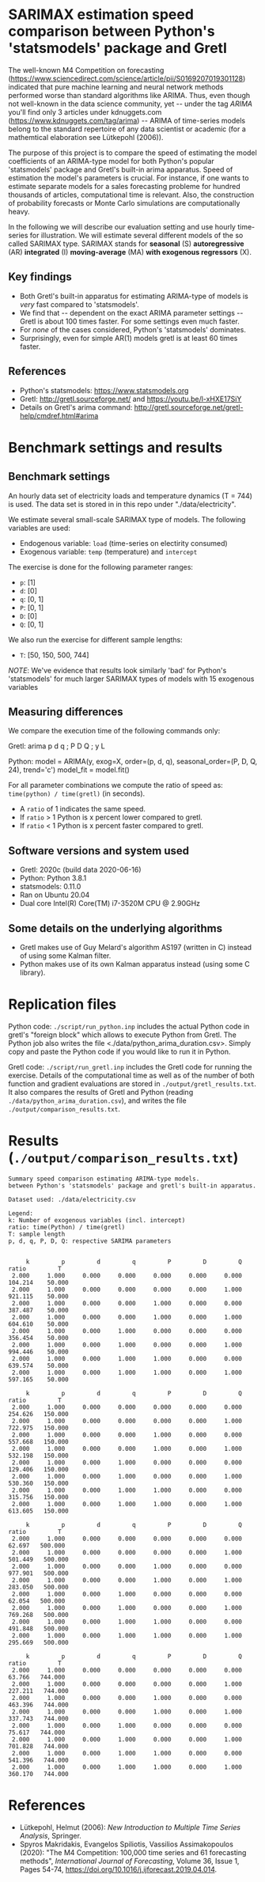 # SARIMAX estimation speed comparison between Python's 'statsmodels' package and Gretl
The well-known M4 Competition on forecasting (https://www.sciencedirect.com/science/article/pii/S0169207019301128) indicated that pure machine learning and neural network methods performed worse than standard algorithms like ARIMA. Thus, even though not well-known in the data science community, yet -- under the tag *ARIMA* you'll find only 3 articles under kdnuggets.com (https://www.kdnuggets.com/tag/arima) -- ARIMA of time-series models belong to the standard repertoire of any data scientist or academic (for a mathemtical elaboration see Lütkepohl (2006)).

The purpose of this project is to compare the speed of estimating the model coefficients of an ARIMA-type model for both Python's popular 'statsmodels' package and Gretl's built-in arima apparatus. Speed of estimation the model's parameters is crucial. For instance, if one wants to estimate separate models for a sales forecasting probleme for hundred thousands of articles, computational time is relevant. Also, the construction of probability forecasts or Monte Carlo simulations are computationally heavy.

In the following we will describe our evaluation setting and use hourly time-series for illustration. We will estimate several different models of the so called SARIMAX type. SARIMAX stands for **seasonal** (S) **autoregressive** (AR) **integrated** (I) **moving-average** (MA) **with exogenous regressors** (X).

## Key findings
- Both Gretl's built-in apparatus for estimating ARIMA-type of models is *very* fast compared to 'statsmodels'.
- We find that -- dependent on the exact ARIMA parameter settings -- Gretl is about 100 times faster. For some settings even much faster.
- For *none* of the cases considered, Python's 'statsmodels' dominates.
- Surprisingly, even for simple AR(1) models gretl is at least 60 times faster.

## References
-  Python's statsmodels: https://www.statsmodels.org
- Gretl: http://gretl.sourceforge.net/ and https://youtu.be/l-xHXE17SiY
- Details on Gretl's arima command: http://gretl.sourceforge.net/gretl-help/cmdref.html#arima

# Benchmark settings and results
## Benchmark settings
An hourly data set of electricity loads and temperature dynamics (T = 744) is used. The data set is stored in in this repo under "./data/electricity".

We estimate several small-scale SARIMAX type of models. The following variables are used:
- Endogenous variable: ```load``` (time-series on electirity consumed)
- Exogenous variable: ```temp``` (temperature) and ```intercept```

The exercise is done for the following parameter ranges:

- ```p```: [1]
- ```d```: [0]
- ```q```: [0, 1]
- ```P```: [0, 1]
- ```D```: [0]
- ```Q```: [0, 1]

We also run the exercise for different sample lengths:
- ```T```: [50, 150, 500, 744]

*NOTE*: We've evidence that results look similarly 'bad' for Python's 'statsmodels' for much larger SARIMAX types of models with 15 exogenous variables

## Measuring differences
We compare the execution time of the following commands only:

Gretl:
    arima p d q ; P D Q ; y L

Python:
    model = ARIMA(y, exog=X, order=(p, d, q), seasonal_order=(P, D, Q, 24), trend='c')
    model_fit = model.fit()


For all parameter combinations we compute the ratio of speed as: ```time(python) / time(gretl)``` (in seconds).
- A ```ratio``` of 1 indicates the same speed.
- If ```ratio``` > 1 Python is x percent lower compared to gretl.
- If ```ratio``` < 1 Python is x percent faster compared to gretl.


## Software versions and system used
- Gretl: 2020c (build data 2020-06-16)
- Python: Python 3.8.1
- statsmodels: 0.11.0
- Ran on Ubuntu 20.04
- Dual core Intel(R) Core(TM) i7-3520M CPU @ 2.90GHz

## Some details on the underlying algorithms
- Gretl makes use of Guy Melard's algorithm AS197 (written in C) instead of using some Kalman filter.
- Python makes use of its own Kalman apparatus instead (using some C library).

# Replication files
Python code: ```./script/run_python.inp``` includes the actual Python code in gretl's "foreign block" which allows to execute Python from Gretl. The Python job also writes the file <./data/python_arima_duration.csv>.
Simply copy and paste the Python code if you would like to run it in Python.

Gretl code: ```./script/run_gretl.inp``` includes the Gretl code for running the exercise. Details of the computational time as well as of the number of both function and gradient evaluations are stored in ```./output/gretl_results.txt```. It also compares the results of Gretl and Python (reading ```./data/python_arima_duration.csv```), and writes the file ```./output/comparison_results.txt```.


# Results (```./output/comparison_results.txt```)
	Summary speed comparison estimating ARIMA-type models.
    between Python's 'statsmodels' package and gretl's built-in apparatus.

    Dataset used: ./data/electricity.csv

    Legend:
    k: Number of exogenous variables (incl. intercept)
    ratio: time(Python) / time(gretl)
    T: sample length
    p, d, q, P, D, Q: respective SARIMA parameters


         k         p         d         q         P         D         Q     ratio         T
     2.000     1.000     0.000     0.000     0.000     0.000     0.000   104.214    50.000
     2.000     1.000     0.000     0.000     0.000     0.000     1.000   921.115    50.000
     2.000     1.000     0.000     0.000     1.000     0.000     0.000   387.487    50.000
     2.000     1.000     0.000     0.000     1.000     0.000     1.000   604.610    50.000
     2.000     1.000     0.000     1.000     0.000     0.000     0.000   356.454    50.000
     2.000     1.000     0.000     1.000     0.000     0.000     1.000   994.446    50.000
     2.000     1.000     0.000     1.000     1.000     0.000     0.000   639.574    50.000
     2.000     1.000     0.000     1.000     1.000     0.000     1.000   597.165    50.000

         k         p         d         q         P         D         Q     ratio         T
     2.000     1.000     0.000     0.000     0.000     0.000     0.000   254.626   150.000
     2.000     1.000     0.000     0.000     0.000     0.000     1.000   722.975   150.000
     2.000     1.000     0.000     0.000     1.000     0.000     0.000   557.668   150.000
     2.000     1.000     0.000     0.000     1.000     0.000     1.000   532.198   150.000
     2.000     1.000     0.000     1.000     0.000     0.000     0.000   129.406   150.000
     2.000     1.000     0.000     1.000     0.000     0.000     1.000   530.360   150.000
     2.000     1.000     0.000     1.000     1.000     0.000     0.000   315.756   150.000
     2.000     1.000     0.000     1.000     1.000     0.000     1.000   613.605   150.000

         k         p         d         q         P         D         Q     ratio         T
     2.000     1.000     0.000     0.000     0.000     0.000     0.000    62.697   500.000
     2.000     1.000     0.000     0.000     0.000     0.000     1.000   501.449   500.000
     2.000     1.000     0.000     0.000     1.000     0.000     0.000   977.901   500.000
     2.000     1.000     0.000     0.000     1.000     0.000     1.000   283.050   500.000
     2.000     1.000     0.000     1.000     0.000     0.000     0.000    62.054   500.000
     2.000     1.000     0.000     1.000     0.000     0.000     1.000   769.268   500.000
     2.000     1.000     0.000     1.000     1.000     0.000     0.000   491.848   500.000
     2.000     1.000     0.000     1.000     1.000     0.000     1.000   295.669   500.000

         k         p         d         q         P         D         Q     ratio         T
     2.000     1.000     0.000     0.000     0.000     0.000     0.000    63.766   744.000
     2.000     1.000     0.000     0.000     0.000     0.000     1.000   227.211   744.000
     2.000     1.000     0.000     0.000     1.000     0.000     0.000   463.396   744.000
     2.000     1.000     0.000     0.000     1.000     0.000     1.000   337.743   744.000
     2.000     1.000     0.000     1.000     0.000     0.000     0.000    75.617   744.000
     2.000     1.000     0.000     1.000     0.000     0.000     1.000   701.828   744.000
     2.000     1.000     0.000     1.000     1.000     0.000     0.000   541.396   744.000
     2.000     1.000     0.000     1.000     1.000     0.000     1.000   360.170   744.000


# References
- Lütkepohl, Helmut (2006): *New Introduction to Multiple Time Series Analysis*, Springer.
- Spyros Makridakis, Evangelos Spiliotis, Vassilios Assimakopoulos (2020): "The M4 Competition: 100,000 time series and 61 forecasting methods", *International Journal of Forecasting*, Volume 36, Issue 1, Pages 54-74, https://doi.org/10.1016/j.ijforecast.2019.04.014.

